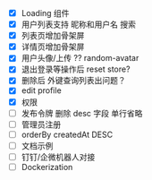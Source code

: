 - [x] Loading 组件
- [x] 用户列表支持 昵称和用户名 搜索
- [x] 列表页增加骨架屏
- [x] 详情页增加骨架屏
- [x] 用户头像/上传 ?? random-avatar
- [x] 退出登录等操作后 reset store?
- [x] 删除后 外键查询列表出问题？
- [x] edit profile
- [x] 权限
- [ ] 发布令牌 删除 desc 字段 单行省略
- [ ] 管理员注册
- [ ] orderBy createdAt DESC
- [ ] 文档示例
- [ ] 钉钉/企微机器人对接
- [ ] Dockerization